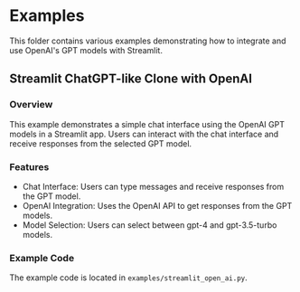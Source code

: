 # Examples

This folder contains various examples demonstrating how to integrate and use OpenAI's GPT models with Streamlit.

## Streamlit ChatGPT-like Clone with OpenAI

### Overview
This example demonstrates a simple chat interface using the OpenAI GPT models in a Streamlit app. Users can interact with the chat interface and receive responses from the selected GPT model.

### Features
* Chat Interface: Users can type messages and receive responses from the GPT model.
* OpenAI Integration: Uses the OpenAI API to get responses from the GPT models.
* Model Selection: Users can select between gpt-4 and gpt-3.5-turbo models.

### Example Code
The example code is located in `examples/streamlit_open_ai.py`.